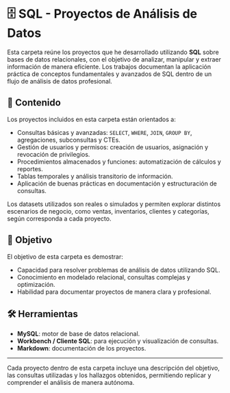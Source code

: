 # 🗄️ SQL - Proyectos de Análisis de Datos

Esta carpeta reúne los proyectos que he desarrollado utilizando **SQL** sobre bases de datos relacionales, con el objetivo de analizar, manipular y extraer información de manera eficiente. Los trabajos documentan la aplicación práctica de conceptos fundamentales y avanzados de SQL dentro de un flujo de análisis de datos profesional.

## 📂 Contenido

Los proyectos incluidos en esta carpeta están orientados a:

- Consultas básicas y avanzadas: `SELECT`, `WHERE`, `JOIN`, `GROUP BY`, agregaciones, subconsultas y CTEs.  
- Gestión de usuarios y permisos: creación de usuarios, asignación y revocación de privilegios.  
- Procedimientos almacenados y funciones: automatización de cálculos y reportes.  
- Tablas temporales y análisis transitorio de información.  
- Aplicación de buenas prácticas en documentación y estructuración de consultas.

Los datasets utilizados son reales o simulados y permiten explorar distintos escenarios de negocio, como ventas, inventarios, clientes y categorías, según corresponda a cada proyecto.

## 🎯 Objetivo

El objetivo de esta carpeta es demostrar:

- Capacidad para resolver problemas de análisis de datos utilizando SQL.  
- Conocimiento en modelado relacional, consultas complejas y optimización.  
- Habilidad para documentar proyectos de manera clara y profesional.

## 🛠️ Herramientas

- **MySQL**: motor de base de datos relacional.  
- **Workbench / Cliente SQL**: para ejecución y visualización de consultas.  
- **Markdown**: documentación de los proyectos.

---

Cada proyecto dentro de esta carpeta incluye una descripción del objetivo, las consultas utilizadas y los hallazgos obtenidos, permitiendo replicar y comprender el análisis de manera autónoma.
